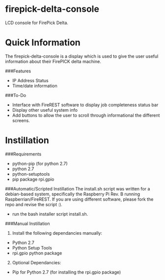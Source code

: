 firepick-delta-console
======================

LCD console for FirePick Delta.

Quick Information
===================
The firepick-delta-console is a display which is used to give the user useful information about their FirePICK delta machine.

###Features
*	IP Address Status
*	Time/date information

###To-Do
*	Interface with FireREST software to display job completeness status bar
*	Display other useful system info
*	Add buttons to allow the user to scroll through informational the different screens.


Instillation
===================
###Requirements
* python-pip (for python 2.7)
* python 2.7
* python-setuptools
* pip package rpi.gpio


###Automatic/Scripted Instillation
The install.sh script was written for a debian-based system, specifically the Raspberry Pi Rev. B running Raspberrian/FireREST. If you are using different software, please fork the repo and revise the script :).

* run the bash installer script install.sh.

###Manual Instillation
1. Install the following dependancies manually:
  * Python 2.7
  * Python Setup Tools
  * rpi.gpio python package

2. Optional Dependancies:
  * Pip for Python 2.7 (for installing the rpi.gpio package)
